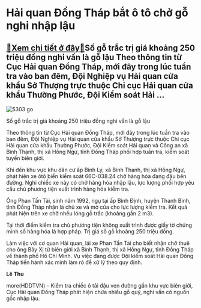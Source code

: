 Hải quan Đồng Tháp bắt ô tô chở gỗ nghi nhập lậu
================================================

[:gift:Xem chi tiết ở đây:gift:](https://hddtvn.com/hai-quan-dong-thap-bat-o-to-cho-go-nghi-nhap-lau/)Số gỗ trắc trị giá khoảng 250 triệu đồng nghi vấn là gỗ lậu Theo thông tin từ Cục Hải quan Đồng Tháp, mới đây trong lúc tuần tra vào ban đêm, Đội Nghiệp vụ Hải quan cửa khẩu Sở Thượng trực thuộc Chi cục Hải quan cửa khẩu Thường Phước, Đội Kiểm soát Hải …
--------------------------------------------------------------------------------------------------------------------------------------------------------------------------------------------------------------------------------------------------------------





![5303 go](https://hddtvn.com/wp-content/uploads/2021/01/5303_go.jpg "undefined")


Số gỗ trắc trị giá khoảng 250 triệu đồng nghi vấn là gỗ lậu



Theo thông tin từ Cục Hải quan Đồng Tháp, mới đây trong lúc tuần tra vào ban đêm, Đội Nghiệp vụ Hải quan cửa khẩu Sở Thượng trực thuộc Chi cục Hải quan cửa khẩu Thường Phước, Đội Kiểm soát Hải quan và Công an xã Bình Thạnh, thị xã Hồng Ngự, tỉnh Đồng Tháp phối hợp tuần tra, kiểm soát tuyến biên giới.


Khi đến khu vực khu dân cư ấp Bình Lý, xã Bình Thạnh, thị xã Hồng Ngự, phát hiện xe ôtô biển kiểm soát 66C-038.24 chở hàng hóa đang đậu bên đường. Nghi chiếc xe này có chở hàng hóa nhập lậu, lực lượng phối hợp yêu cầu chủ phương tiện xuất trình hàng hóa kiểm tra.


Ông Phan Tấn Tài, sinh năm 1992, ngụ tại ấp Bình Định, huyện Thanh Bình, tỉnh Đồng Tháp nhận là chủ xe và mở cửa cho lực lượng kiểm tra. Kết quả phát hiện trên xe chở nhều lóng gỗ trắc (khoảng gần 2 m3).


Tại thời điểm kiểm tra chủ phương tiện không xuất trình được giấy tờ chứng minh số hàng hóa là hợp pháp. Trị giá số gỗ khoảng 250 triệu đồng.


Làm việc với cơ quan Hải quan, lái xe Phan Tấn Tài cho biết nhận chở thuê cho ông Bảy Xị từ biên giới xã Bình Thạnh, thị xã Hồng Ngự, tỉnh Đồng Tháp về thành phố Hồ Chí Minh. Vụ việc đang được Đội kiểm soát Hải quan Đồng Tháp tiến hành xác minh làm rõ để xử lý theo quy định.




**Lê Thu**



more(HDDTVN) – Kiểm tra chiếc ô tải đậu ven đường gần khu vực biên giới, Cục Hải quan Đồng Tháp phát hiện chứa nhiều gỗ quý, nghi vấn có nguồn gốc nhập lậu.

